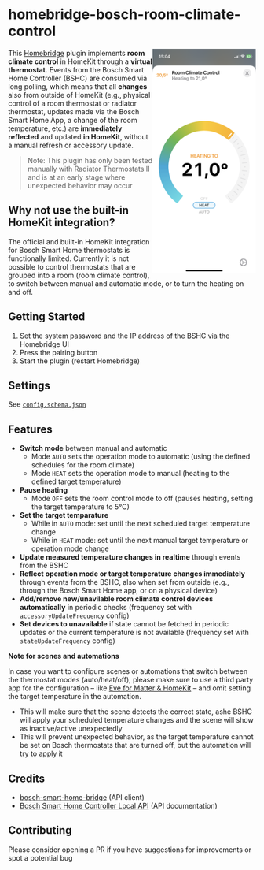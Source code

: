 # homebridge-bosch-room-climate-control

<img src="accessory.png" width="210" align="right" alt="HomeKit integration for Bosch room climate control">

This [Homebridge](https://github.com/homebridge/homebridge) plugin implements **room climate control** in HomeKit through a **virtual thermostat**. Events from the Bosch Smart Home Controller (BSHC) are consumed via long polling, which means that all **changes** also from outside of HomeKit (e.g., physical control of a room thermostat or radiator thermostat, updates made via the Bosch Smart Home App, a change of the room temperature, etc.) are **immediately reflected** and updated **in HomeKit**, without a manual refresh or accessory update.

> Note: This plugin has only been tested manually with Radiator Thermostats II and is at an early stage where unexpected behavior may occur

## Why not use the built-in HomeKit integration?

The official and built-in HomeKit integration for Bosch Smart Home thermostats is functionally limited. Currently it is not possible to control thermostats that are grouped into a room (room climate control), to switch between manual and automatic mode, or to turn the heating on and off.

## Getting Started

1. Set the system password and the IP address of the BSHC via the Homebridge UI
2. Press the pairing button
3. Start the plugin (restart Homebridge)

## Settings

See [`config.schema.json`](config.schema.json)

## Features

- **Switch mode** between manual and automatic
  - Mode `AUTO` sets the operation mode to automatic (using the defined schedules for the room climate)
  - Mode `HEAT` sets the operation mode to manual (heating to the defined target temperature)
- **Pause heating**
  - Mode `OFF` sets the room control mode to off (pauses heating, setting the target temperature to 5°C)
- **Set the target temparature**
  - While in `AUTO` mode: set until the next scheduled target temperature change
  - While in `HEAT` mode: set until the next manual target temperature or operation mode change
- **Update measured temperature changes in realtime** through events from the BSHC
- **Reflect operation mode or target temperature changes immediately** through events from the BSHC, also when set from outside (e.g., through the Bosch Smart Home app, or on a physical device)
- **Add/remove new/unavilable room climate control devices automatically** in periodic checks (frequency set with `accessoryUpdateFrequency` config)
- **Set devices to unavailable** if state cannot be fetched in periodic updates or the current temperature is not available (frequency set with `stateUpdateFrequency` config)

**Note for scenes and automations**

In case you want to configure scenes or automations that switch between the thermostat modes (auto/heat/off), please make sure to use a third party app for the configuration – like [Eve for Matter & HomeKit](https://www.evehome.com/eve-app) – and omit setting the target temperature in the automation.

- This will make sure that the scene detects the correct state, ashe BSHC will apply your scheduled temperature changes and the scene will show as inactive/active unexpectedly
- This will prevent unexpected behavior, as the target temperature cannot be set on Bosch thermostats that are turned off, but the automation will try to apply it

## Credits

- [bosch-smart-home-bridge](https://github.com/holomekc/bosch-smart-home-bridge) (API client)
- [Bosch Smart Home Controller Local API](https://github.com/BoschSmartHome/bosch-shc-api-docs) (API documentation)

## Contributing

Please consider opening a PR if you have suggestions for improvements or spot a potential bug

